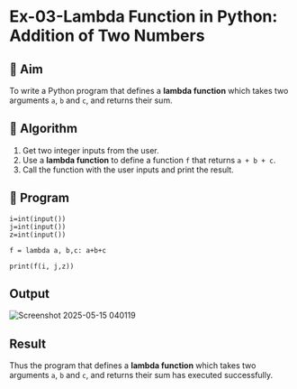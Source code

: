 # Ex-03-Lambda Function in Python: Addition of Two Numbers

## 🎯 Aim
To write a Python program that defines a **lambda function** which takes two arguments `a`, `b` and `c`, and returns their sum.

## 🧠 Algorithm
1. Get two integer inputs from the user.
2. Use a **lambda function** to define a function `f` that returns `a + b + c`.
3. Call the function with the user inputs and print the result.

## 🧾 Program
```
i=int(input())
j=int(input())
z=int(input())

f = lambda a, b,c: a+b+c

print(f(i, j,z))
```

## Output
![Screenshot 2025-05-15 040119](https://github.com/user-attachments/assets/327fb6c6-77e8-46c3-969e-5508d57979b7)

## Result
Thus the program that defines a **lambda function** which takes two arguments `a`, `b` and `c`, and returns their sum has executed successfully.
